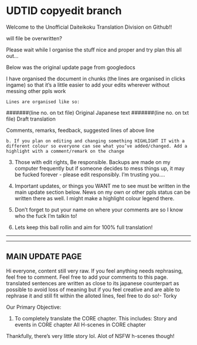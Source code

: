﻿UDTlD copyedit branch
=====

Welcome to the Unofficial Daiteikoku Translation Division on Github!!

will file be overwritten?

Please wait while I organise the stuff nice and proper and try plan this all out...

Below was the original update page from googledocs

I have organised the document in chunks (the lines are organised in clicks ingame) so that it’s a little easier to add your edits wherever without messing other ppls work

	Lines are organised like so:

#######(line no. on txt file) Original Japanese text
#######(line no. on txt file) Draft translation

Comments, remarks, feedback, suggested lines of above line

	b. If you plan on editing and changing something HIGHLIGHT IT with a different colour so everyone can see what you’ve added/changed. Add a highlight with a comment/remark on the change


3. Those with edit rights, Be responsible.  Backups are made on my computer frequently but if someone decides to mess things up, it may be fucked forever - please edit responsibly. I’m trusting you....

4. Important updates, or things you WANT me to see must be written in the main update section below. News on my own or other ppls status can be written there as well. I might make a highlight colour legend there.

5. Don’t forget to put your name on where your comments are so I know who the fuck I’m talkin to!

6. Lets keep this ball rollin and aim for 100% full translation!

___________________________________________________________________

----------------
MAIN UPDATE PAGE
----------------
Hi everyone, content still very raw. If you feel anything needs rephrasing, feel free to comment. Feel free to add your comments to this page. translated sentences are written as close to its japanese counterpart as possible to avoid loss of meaning but if you feel creative and are able to rephrase it and still fit within the alloted lines, feel free to do so!- Torky

Our Primary Objective:
1. To completely translate the CORE chapter. This includes:
	Story and events in CORE chapter
	All H-scenes in CORE chapter

Thankfully, there’s very little story lol. Alot of NSFW h-scenes though!
